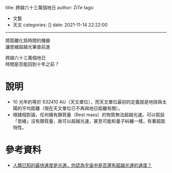 title: 跨越六十三萬個地日
author: ZiTe
tags:
  - 文藝
  - 天文
categories: []
date: 2021-11-14 22:22:00
---
將距離化爲時間的機器  
讓思緒超越光筆直前進  

跨越六十三萬個地日  
時間是否能回到十年之前？

# 說明

- 10 光年約等於 632410 AU（天文單位），而天文單位最初的定義就是地球與太陽的平均距離（現在天文單位已不再與地日距離有關）。
- 根據相對論，任何擁有靜質量（Rest mass）的物質無法超越光速。可以假設「思緒」沒有靜質量，故可以超越光速，甚至可能和量子糾纏一樣，有著超距特性。

<!--more-->

# 參考資料

- [人類已知的最快速度是光速，你認為宇宙中是否還有超越光速的速度？](https://www.juduo.cc/club/2030719.html)